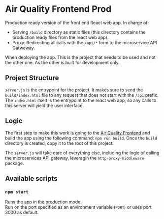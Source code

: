 # Air Quality Frontend Prod
Production ready version of the front end React web app. In charge of:
- Serving `/build` directory as static files (this directory contains the production ready files from the react web app).
- Proxy: Redirecting all calls with the `/api/*` form to the microservice API Gatweway.

When deploying the app. This is the project that needs to be used and not the other one. As the other is built for development only.
## Project Structure
`server.js` is the entrypoint for the project. It makes sure to send the `build/index.html` file to any request that does not start with the `/api` prefix. The `index.html` itself is the entrypoint to the react web app, so any calls to this server will yield the user interface.

## Logic
The first step to make this work is going to the [Air Quality Frontend](../air-quality-front) and build the app using the following command: `npm run build`.
Once the `build` directory is created, copy it to the root of this project.

The `server.js` will take care of everything else, including the logic of calling the microservices API gateway, leveragin the `http-proxy-middleware` package.

## Available scripts

### `npm start`
Runs the app in the production mode.\
Run on the port specified as an environment variable (`PORT`) or uses port 3000 as default.
